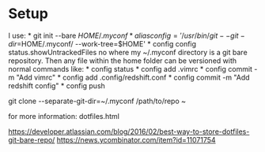 # Setup
I use:
    * git init --bare $HOME/.myconf
    * alias config='/usr/bin/git --git-dir=$HOME/.myconf/ --work-tree=$HOME'
    * config config status.showUntrackedFiles no
where my ~/.myconf directory is a git bare repository. Then any file within the home folder can be versioned with normal commands like:
    * config status
    * config add .vimrc
    * config commit -m "Add vimrc"
    * config add .config/redshift.conf
    * config commit -m "Add redshift config"
    * config push

git clone --separate-git-dir=~/.myconf /path/to/repo ~

for more information: dotfiles.html

https://developer.atlassian.com/blog/2016/02/best-way-to-store-dotfiles-git-bare-repo/
https://news.ycombinator.com/item?id=11071754
